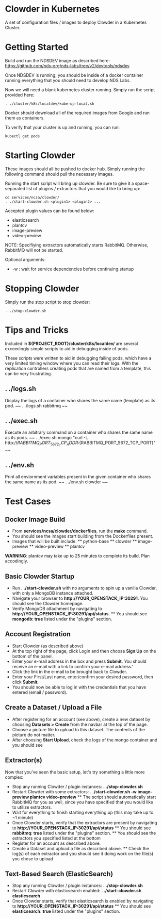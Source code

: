 # Clowder in Kubernetes
A set of configuration files / images to deploy Clowder in a Kubernetes Cluster.

# Getting Started
Build and run the NDSDEV image as described here: https://github.com/nds-org/nds-labs/tree/v2/devtools/ndsdev 

Once NDSDEV is running, you should be inside of a docker container running everything that you should need to develop NDS Labs.

Now we will need a blank kubernetes cluster running. Simply run the script provided here:
~~~
. ./cluster/k8s/localdev/kube-up-local.sh
~~~

Docker should download all of the required images from Google and run them as containers.

To verify that your cluster is up and running, you can run:
~~~
kubectl get pods
~~~

# Starting Clowder
These images should all be pushed to docker hub. Simply running the following command should pull the necessary images.

Running the start script will bring up clowder. Be sure to give it a space-separated list of plugins / extractors that you would like to bring up:
~~~
cd services/ncsa/clowder/
. ./start-clowder.sh <plugin1> <plugin2> ...
~~~

Accepted plugin values can be found below:
* elasticsearch
* plantcv
* image-preview
* video-preview

NOTE: Specifiying extractors automatically starts RabbitMQ. Otherwise, RabbitMQ will not be started.

Optional arguments:
* -w : wait for service dependencies before continuing startup

# Stopping Clowder
Simply run the stop script to stop clowder:
~~~
. ./stop-clowder.sh
~~~

# Tips and Tricks
Included in **${PROJECT_ROOT}/cluster/k8s/localdev/** are several exceedingly simple scripts to aid in debugging inside of pods.

These scripts were written to aid in debugging failing pods, which have a very limited timing window where you can read their logs. With the replication controllers creating pods that are named from a template, this can be very frustrating.

## . ./logs.sh <container name>
Display the logs of a container who shares the same name (template) as its pod.
~~
. ./logs.sh rabbitmq
~~

## . ./exec.sh <container name>
Execute an arbitrary command on a container who shares the same name as its pods.
~~
. ./exec.sh mongo "curl -L http://${RABBITMQ_PORT_5672_TCP_ADDR}:${RABBITMQ_PORT_5672_TCP_PORT}"
~~

## . ./env.sh <container name>
Print all enviornment variables present in the given container who shares the same name as its pod.
~~
. ./env.sh clowder
~~

# Test Cases

## Docker Image Build
* From **services/ncsa/clowder/dockerfiles**, run the **make** command.
* You should see the images start building from the Dockerfiles present.
* Images that will be built include:
** python-base
** clowder
** image-preview
** video-preview
** plantcv

**WARNING**: plantcv may take up to 25 minutes to complete its build. Plan accodingly.

## Basic Clowder Startup
* Run **. ./start-clowder.sh** with no arguments to spin up a vanilla Clowder, with only a MongoDB instance attached.
* Navigate your browser to **http://YOUR_OPENSTACK_IP:30291**. You should see the Clowder homepage.
* Verify MongoDB attachment by navigating to **http://YOUR_OPENSTACK_IP:30291/api/status**.
** You should see **mongodb: true** listed under the "plugins" section.

## Account Registration
* Start Clowder (as described above)
* At the top right of the page, click Login and then choose **Sign Up** on the bottom of the panel.
* Enter your e-mail address in the box and press **Submit**. You should receive an e-mail with a link to confirm your e-mail address.'
* Click the link in the e-mail to be brought back to Clowder.
* Enter your First/Last name, enter/confirm your desired password, then click **Submit**.
* You should now be able to log in with the credentials that you have entered (email / password).

## Create a Dataset / Upload a File
* After registering for an account (see above), create a new dataset by choosing **Datasets > Create** from the navbar at the top of the page.
* Choose a picture file to upload to this dataset. The contents of the picture do not matter.
* After choosing **Start Upload**, check the logs of the mongo container and you should see

## Extractor(s)
Now that you've seen the basic setup, let's try something a little more complex:

* Stop any running Clowder / plugin instances: **. ./stop-clowder.sh**
* Restart Clowder with some extractors: **. ./start-clowder.sh -w image-preview plantcv video-preview**
** The script should automatically start RabbitMQ for you as well, since you have specified that you would like to utilize extractors.
* Wait for everything to finish starting everything up (this may take up to ~1 minute)
* Once Clowder starts, verify that the extractors are present by navigating to **http://YOUR_OPENSTACK_IP:30291/api/status**
** You should see **rabbitmq: true** listed under the "plugins" section.
** You should see the extractors you specified listed at the bottom
* Register for an account as described above.
* Create a Dataset and upload a file as described above.
** Check the log(s) of each extractor and you should see it doing work on the file(s) you chose to upload

## Text-Based Search (ElasticSearch)
* Stop any running Clowder / plugin instances: **. ./stop-clowder.sh**
* Restart Clowder with elasticsearch enabled: **. ./start-clowder.sh elasticsearch**
* Once Clowder starts, verify that elasticsearch is enabled by navigating to **http://YOUR_OPENSTACK_IP:30291/api/status**
** You should see **elasticsearch: true** listed under the "plugins" section.
